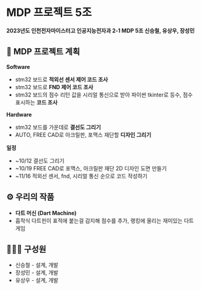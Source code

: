 # MDP 프로젝트 5조
**2023년도 인천전자마이스터고 인공지능전자과 2-1 MDP 5조 신승철, 유상우, 장성민**


## 📅 MDP 프로젝트 계획

**Software**
- stm32 보드로 **적외선 센서 제어 코드 조사**
- stm32 보드로 **FND 제어 코드 조사**
- stm32 보드의 점수 리턴 값을 시리얼 통신으로 받아 파이썬 tkinter로 등수, 점수 표시하는 **코드 조사**

**Hardware**
- stm32 보드를 가운데로 **결선도 그리기**
- AUTO, FREE CAD로 아크릴판, 포맥스 재단할 **디자인 그리기**

**일정**
- ~10/12 결선도 그리기
- ~10/19 FREE CAD로 포맥스, 아크릴판 재단 2D 디자인 도면 만들기
- ~11/16  적외선 센서, fnd, 시리얼 통신 순으로 코드 작성하기


## ⚙️ 우리의 작품
+ **다트 머신 (Dart Machine)**
+ 흡착식 다트핀이 표적에 붙는걸 감지해 점수를 추가, 랭킹에 올리는 재미있는 다트게임

## 🧑‍🤝‍🧑 구성원
* 신승철 - 설계, 개발
* 장성민 - 설계, 개발
* 유상우 - 설계, 개발
